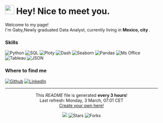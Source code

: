 <h1><img src="https://emojis.slackmojis.com/emojis/images/1531849430/4246/blob-sunglasses.gif?1531849430" width="30"/> Hey! Nice to meet you.</h1>

<p>Welcome to my page! </br> I'm Gaby,Newly graduated Data Analyst, currently living in <b>Mexico, city </b>. </p>

<h3>Skills</h3>
<p>
  <img alt="Python" src="https://img.shields.io/badge/-Python-45b8d8?style=flat-square&logo=react&logoColor=white" />
  <img alt="SQL" src="https://img.shields.io/badge/-SQL-8DD6F9?style=flat-square&logo=webpack&logoColor=white" /> 
  <img alt="Ploty" src="https://img.shields.io/badge/-Ploty-764ABC?style=flat-square&logo=docker&logoColor=white" />
  <img alt="Dash" src="https://img.shields.io/badge/-Dash-2088FF?style=flat-square&logo=github-actions&logoColor=white" />
  <img alt="Seaborn" src="https://img.shields.io/badge/-Seaborn-=E10098?style=flat-square&logo=google-cloud&logoColor=white" />
  <img alt="Pandas" src="https://img.shields.io/badge/-Pandas-764ABC?style=flat-square&logo=typescript&logoColor=white" />
  <img alt="Ms Office" src="https://img.shields.io/badge/-Microsoft_Office-5849BE?style=flat-square&logo=insomnia&logoColor=white" />
  <img alt="Tableau" src="https://img.shields.io/badge/-Tableau-311C87?style=flat-square&logo=apollo-graphql&logoColor=white" />
  <img alt="JSON" src="https://img.shields.io/badge/-JSON-430098?style=flat-square&logo=heroku&logoColor=white" />
</p>

<h3>Where to find me</h3>
<p><a href="https://github.com/Gabyplascencia" target="_blank"><img alt="Github" src="https://img.shields.io/badge/GitHub-%2312100E.svg?&style=for-the-badge&logo=Github&logoColor=white" /></a>
  <a href="https://www.linkedin.com/in/gabriela-rivera-plascencia" target="_blank"><img alt="LinkedIn" src="https://img.shields.io/badge/linkedin-%230077B5.svg?&style=for-the-badge&logo=linkedin&logoColor=white" /></a> 
</p>

------------
<p align="center">This <i>README</i> file is generated <b>every 3 hours</b>!</br>Last refresh: Monday, 3 March, 07:01 CET<br /><a href="https://medium.com/@th.guibert/how-to-create-a-self-updating-readme-md-for-your-github-profile-f8b05744ca91">Create your own here!</a></p>
<p align="center"><img src="https://github.com/thmsgbrt/thmsgbrt/workflows/README%20build/badge.svg" /> <img alt="Stars" src="https://img.shields.io/github/stars/thmsgbrt/thmsgbrt?style=flat-square&labelColor=343b41"/> <img alt="Forks" src="https://img.shields.io/github/forks/thmsgbrt/thmsgbrt?style=flat-square&labelColor=343b41"/></p>

